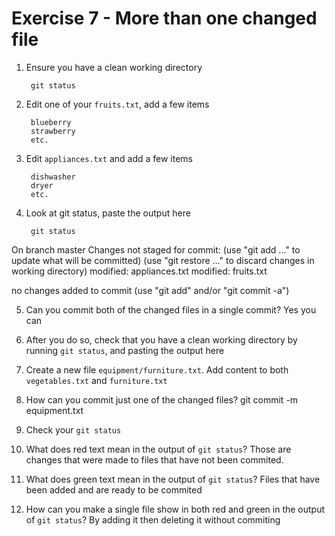 # Exercise 7 - More than one changed file

1. Ensure you have a clean working directory

        git status

2. Edit one of your `fruits.txt`, add a few items

        blueberry
        strawberry
        etc.

3. Edit `appliances.txt` and add a few items

        dishwasher
        dryer
        etc.

4. Look at git status, paste the output here

        git status
On branch master
Changes not staged for commit:
  (use "git add <file>..." to update what will be committed)
  (use "git restore <file>..." to discard changes in working directory)
        modified:   appliances.txt
        modified:   fruits.txt

no changes added to commit (use "git add" and/or "git commit -a")

5. Can you commit both of the changed files in a single commit?
        Yes you can
6. After you do so, check that you have a clean working directory by running `git status`, and pasting the output here

7. Create a new file `equipment/furniture.txt`. Add content to both `vegetables.txt` and `furniture.txt`

8. How can you commit just one of the changed files?
        git commit -m equipment.txt
9. Check your `git status`

10. What does red text mean in the output of `git status`?
        Those are changes that were made to files that have not been commited.
11. What does green text mean in the output of `git status`?
        Files that have been added and are ready to be commited
12. How can you make a single file show in both red and green in the output of `git status`?
        By adding it then deleting it without commiting
